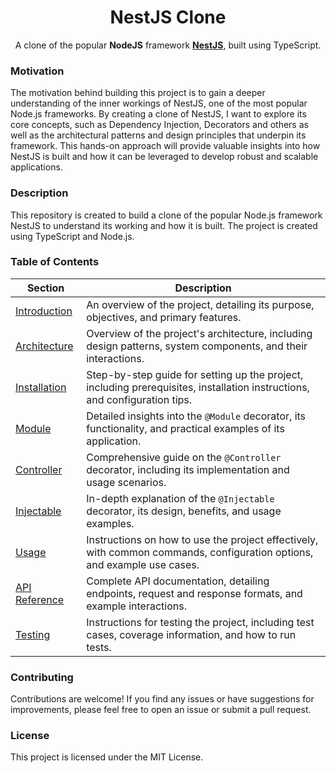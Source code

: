 <!-- Google tag (gtag.js) -->
<script async src="https://www.googletagmanager.com/gtag/js?id=G-1PT3KE52PE"></script>
<script>
  window.dataLayer = window.dataLayer || [];
  function gtag(){dataLayer.push(arguments);}
  gtag('js', new Date());

  gtag('config', 'G-1PT3KE52PE');
</script>

<h1 style="text-align: center;">NestJS Clone</h1>

<p style="text-align: center;">
  A clone of the popular <b>NodeJS</b> framework <a href="https://nestjs.com"><b>NestJS</b></a>, built using TypeScript.
</p>

### Motivation

The motivation behind building this project is to gain a deeper understanding of the inner workings of NestJS, one of
the most popular Node.js frameworks. By creating a clone of NestJS, I want to explore its core concepts, such as
Dependency Injection, Decorators and others as well as the architectural patterns and design principles that underpin
its framework. This hands-on approach
will provide valuable insights into how NestJS is built and how it can be leveraged to develop robust and scalable
applications.

### Description

This repository is created to build a clone of the popular Node.js framework NestJS to understand its working and how it
is built. The project is created using TypeScript and Node.js.

### Table of Contents

| **Section**                          | **Description**                                                                                                            |
| ------------------------------------ | -------------------------------------------------------------------------------------------------------------------------- |
| [Introduction](introduction.md)      | An overview of the project, detailing its purpose, objectives, and primary features.                                       |
| [Architecture](arch/architecture.md) | Overview of the project's architecture, including design patterns, system components, and their interactions.              |
| [Installation](installation.md)      | Step-by-step guide for setting up the project, including prerequisites, installation instructions, and configuration tips. |
| [Module](module.md)                  | Detailed insights into the `@Module` decorator, its functionality, and practical examples of its application.              |
| [Controller](controller.md)          | Comprehensive guide on the `@Controller` decorator, including its implementation and usage scenarios.                      |
| [Injectable](injectable.md)          | In-depth explanation of the `@Injectable` decorator, its design, benefits, and usage examples.                             |
| [Usage](usage.md)                    | Instructions on how to use the project effectively, with common commands, configuration options, and example use cases.    |
| [API Reference](api.md)              | Complete API documentation, detailing endpoints, request and response formats, and example interactions.                   |
| [Testing](testing.md)                | Instructions for testing the project, including test cases, coverage information, and how to run tests.                    |

### Contributing

Contributions are welcome! If you find any issues or have suggestions for improvements, please feel free to open an
issue or submit a pull request.

### License

This project is licensed under the MIT License.
